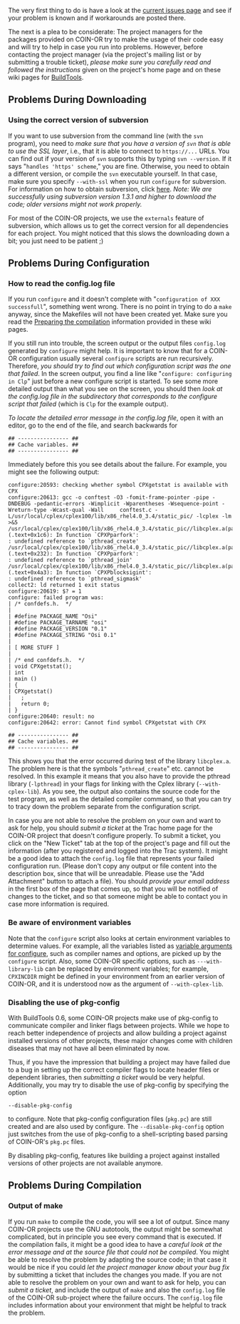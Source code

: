 
 The very first thing to do is have a look at the [current issues page](./current-issues) and see if your problem is known and if workarounds are posted there.


The next is a plea to be considerate:  The project managers for the packages provided on COIN-OR try to make the usage of their code easy and will try to help in case you run into problems.  However, before contacting the project manager (via the project's mailing list or by submitting a trouble ticket), *please make sure you carefully read and followed the instructions* given on the project's home page and on these wiki pages for [BuildTools](http://projects.coin-or.org/BuildTools).


## Problems During Downloading


### Using the correct version of subversion

If you want to use subversion from the command line (with the `svn` program), you need to *make sure that you have a version of `svn` that is able to use the SSL layer*, i.e., that it is able to connect to `https://...` URLs.  You can find out if your version of `svn` supports this by typing `svn --version`.  If it says "`handles 'https' scheme`," you are fine.  Otherwise, you need to obtain a different version, or compile the `svn` executable yourself.  In that case, make sure you specify `--with-ssl` when you run `configure` for subversion.  For information on how to obtain subversion, click [here](./user-download). _Note: We are successfully using *subversion version 1.3.1 and higher* to download the code; older versions might not work properly._

For most of the COIN-OR projects, we use the `externals` feature of subversion, which allows us to get the correct version for all dependencies for each project.  You might noticed that this slows the downloading down a bit; you just need to be patient ;)


## Problems During Configuration


### How to read the config.log file

If you run `configure` and it doesn't complete with "`configuration of XXX successfull`", something went wrong.  There is no point in trying to do a `make` anyway, since the Makefiles will not have been created yet.  Make sure you read the [Preparing the compilation](./user-configure) information provided in these wiki pages.

If you still run into trouble, the screen output or the output files `config.log` generated by `configure` might help.  It is important to know that for a COIN-OR configuration usually several `configure` scripts are run recursively.  Therefore, *you should try to find out which configuration script was the one that failed*.  In the screen output, you find a line like "`configure: configuring in Clp`" just before a new configure script is started.  To see some more detailed output than what you see on the screen, you should then *look at the config.log file in the subdirectory that corresponds to the configure script that failed* (which is `Clp` for the example output).

*To locate the detailed error message in the config.log file*, open it with an editor, go to the end of the file, and search backwards for

```
## ---------------- ##
## Cache variables. ##
## ---------------- ##
```

Immediately before this you see details about the failure.  For example, you might see the following output:
```
configure:20593: checking whether symbol CPXgetstat is available with CPX
configure:20613: gcc -o conftest -O3 -fomit-frame-pointer -pipe -DNDEBUG -pedantic-errors -Wimplicit -Wparentheses -Wsequence-point -Wreturn-type -Wcast-qual -Wall     conftest.c -L/usr/local/cplex/cplex100/lib/x86_rhel4.0_3.4/static_pic/ -lcplex -lm >&5
/usr/local/cplex/cplex100/lib/x86_rhel4.0_3.4/static_pic//libcplex.a(par.o)(.text+0x1c6): In function `CPXPparfork':
: undefined reference to `pthread_create'
/usr/local/cplex/cplex100/lib/x86_rhel4.0_3.4/static_pic//libcplex.a(par.o)(.text+0x232): In function `CPXPparfork':
: undefined reference to `pthread_join'
/usr/local/cplex/cplex100/lib/x86_rhel4.0_3.4/static_pic//libcplex.a(par.o)(.text+0x4a3): In function `CPXPblocksigint':
: undefined reference to `pthread_sigmask'
collect2: ld returned 1 exit status
configure:20619: $? = 1
configure: failed program was:
| /* confdefs.h.  */
| 
| #define PACKAGE_NAME "Osi"
| #define PACKAGE_TARNAME "osi"
| #define PACKAGE_VERSION "0.1"
| #define PACKAGE_STRING "Osi 0.1"
|
| [ MORE STUFF ] 
|
| /* end confdefs.h.  */
| void CPXgetstat();
| int
| main ()
| {
| CPXgetstat()
|   ;
|   return 0;
| }
configure:20640: result: no
configure:20642: error: Cannot find symbol CPXgetstat with CPX

## ---------------- ##
## Cache variables. ##
## ---------------- ##
```
This shows you that the error occurred during test of the library `libcplex.a`.  The problem here is that the symbols "`pthread_create`" etc. cannot be resolved.  In this example it means that you also have to provide the pthread library (`-lpthread`) in your flags for linking with the Cplex library (`--with-cplex-lib`).  As you see, the output also contains the source code for the test program, as well as the detailed compiler command, so that you can try to tracy down the problem separate from the configuration script.

In case you are not able to resolve the problem on your own and want to ask for help, you should *submit a ticket* at the Trac home page for the COIN-OR project that doesn't configure properly.  To submit a ticket, you click on the "New Ticket" tab at the top of the project's page and fill out the information (after you registered and logged into the Trac system).  It might be a good idea to attach the `config.log` file that represents your failed configuration run. (Please don't copy any output or file content into the description box, since that will be unreadable.  Please use the "Add Attachment" button to attach a file).  You should *provide your email address* in the first box of the page that comes up, so that you will be notified of changes to the ticket, and so that someone might be able to contact you in case more information is required.


### Be aware of environment variables

Note that the `configure` script also looks at certain environment variables to determine values.  For example, all the variables listed as [variable arguments for configure](./user-configure#VariableArgumentsforconfigure), such as compiler names and options, are picked up by the `configure` script.  Also, some COIN-OR specific options, such as `---with-library-lib` can be replaced by environment variables; for example, `CPXINCDIR` might be defined in your environment from an earlier version of COIN-OR, and it is understood now as the argument of `--with-cplex-lib`.


### Disabling the use of pkg-config

With BuildTools 0.6, some COIN-OR projects make use of pkg-config to communicate compiler and linker flags between projects.
While we hope to reach better independence of projects and allow building a project against installed versions of other projects, these major changes come with children diseases that may not have all been eliminated by now.

Thus, if you have the impression that building a project may have failed due to a bug in setting up the correct compiler flags to locate header files or dependent libraries, then *submitting a ticket* would be very helpful.
Additionally, you may try to disable the use of pkg-config by specifying the option
```
--disable-pkg-config
```
to configure. Note that pkg-config configuration files (`pkg.pc`) are still created and are also used by configure. The `--disable-pkg-config` option just switches from the use of pkg-config to a shell-scripting based parsing of COIN-OR's `pkg.pc` files.

By disabling pkg-config, features like building a project against installed versions of other projects are not available anymore.


## Problems During Compilation


### Output of make

If you run `make` to compile the code, you will see a lot of output.  Since many COIN-OR projects use the GNU autotools, the output might be somewhat complicated, but in principle you see every command that is executed.  If the compilation fails, it might be a good idea to have a *careful look at the error message and at the source file that could not be compiled*.  You might be able to resolve the problem by adapting the source code; in that case it would be nice if you could *let the project manager know about your bug fix* by submitting a ticket that includes the changes you made.  If you are not able to resolve the problem on your own and want to ask for help, you can *submit a ticket*, and include the output of `make` and also the `config.log` file of the COIN-OR sub-project where the failure occurs.  The `config.log` file includes information about your environment that might be helpful to track the problem.